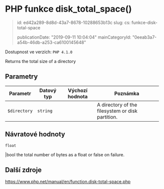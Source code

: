 PHP funkce disk_total_space()
=============================

> id: ed42a289-8d8d-43a7-8678-10288653b13c
> slug:
> 	cs: funkce-disk-total-space
>
> publicationDate: "2019-09-11 10:04:04"
> mainCategoryId: "0eeab3a7-a54b-46db-a253-ca6100145648"

Dostupnost ve verzích: `PHP 4.1.0`

Returns the total size of a directory


Parametry
--------------

| Parametr | Datový typ | Výchozí hodnota | Poznámka |
|-----|-----|-----|-----|
| `$directory` | `string` |  | A directory of the filesystem or disk partition. |


Návratové hodnoty
----------------

`float`

|bool the total number of bytes as a float
or false on failure.

Další zdroje
------------

https://www.php.net/manual/en/function.disk-total-space.php
